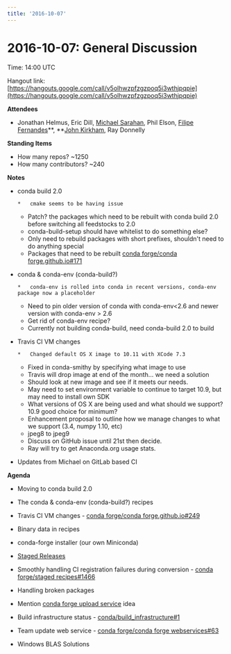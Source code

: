 ```yaml
---
title: '2016-10-07'
---
```

# 2016-10-07: General Discussion

Time: 14:00 UTC

Hangout link: [](https://hangouts.google.com/call/v5olhwzpfzgzpoq5i3wthjpqpie)[https://hangouts.google.com/call/v5olhwzpfzgzpoq5i3wthjpqpie](https://hangouts.google.com/call/v5olhwzpfzgzpoq5i3wthjpqpie)

**Attendees**

*   Jonathan Helmus, Eric Dill, [Michael Sarahan](https://conda-forge.hackpad.com/ep/profile/yHQTJXZ4gyS), Phil Elson, [Filipe Fernandes](https://twitter.com/ocefpaf)**, **[John Kirkham](https://conda-forge.hackpad.com/ep/profile/wv6uvIZX6h0), Ray Donnelly

**Standing Items**

*   How many repos? ~1250
*   How many contributors? ~240

**Notes**

*   conda build 2.0

        *   cmake seems to be having issue
    *   Patch? the packages which need to be rebuilt with conda build 2.0 before switching all feedstocks to 2.0
    *   conda-build-setup should have whitelist to do something else?
    *   Only need to rebuild packages with short prefixes, shouldn't need to do anything special
    *   Packages that need to be rebuilt [conda forge/conda forge.github.io#171](https://github.com/conda-forge/conda-forge.github.io/issues/171)

*   conda & conda-env (conda-build?)

        *   conda-env is rolled into conda in recent versions, conda-env package now a placeholder
    *   Need to pin older version of conda with conda-env<2.6 and newer version with conda-env > 2.6
    *   Get rid of conda-env recipe?
    *   Currently not building conda-build, need conda-build 2.0 to build

*   Travis CI VM changes

        *   Changed default OS X image to 10.11 with XCode 7.3
    *   Fixed in conda-smithy by specifying what image to use
    *   Travis will drop image at end of the month... we need a solution
    *   Should look at new image and see if it meets our needs.
    *   May need to set environment variable to continue to target 10.9, but may need to install own SDK
    *   What versions of OS X are being used and what should we support? 10.9 good choice for minimum?
    *   Enhancement proposal to outline how we manage changes to what we support (3.4, numpy 1.10, etc)
    *   jpeg8 to jpeg9
    *   Discuss on GitHub issue until 21st then decide.
    *   Ray will try to get Anaconda.org usage stats.

*   Updates from Michael on GitLab based CI 

**Agenda**

*   Moving to conda build 2.0
*   The conda & conda-env (conda-build?) recipes
*   Travis CI VM changes - [conda forge/conda forge.github.io#249](https://github.com/conda-forge/conda-forge.github.io/issues/249)

*   Binary data in recipes
*   conda-forge installer (our own Miniconda)

*   [Staged Releases](https://conda-forge.hackpad.com/DZNKZdgiMbF)
*   Smoothly handling CI registration failures during conversion - [conda forge/staged recipes#1466](https://github.com/conda-forge/staged-recipes/pull/1466)
*   Handling broken packages

*   Mention [conda forge upload service](https://conda-forge.hackpad.com/N5evEX7bZAf) idea
*   Build infrastructure status - [conda/build_infrastructure#1](https://github.com/conda/build_infrastructure/issues/1)
*   Team update web service - [conda forge/conda forge webservices#63](https://github.com/conda-forge/conda-forge-webservices/issues/63)
*   Windows BLAS Solutions
